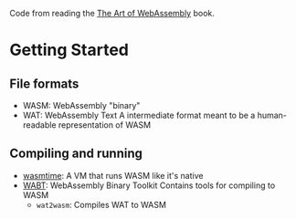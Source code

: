 Code from reading the [The Art of WebAssembly](https://nostarch.com/art-webassembly) book.

# Getting Started

## File formats

- WASM: WebAssembly "binary"
- WAT: WebAssembly Text
  A intermediate format meant to be a human-readable representation of WASM

## Compiling and running

- [wasmtime](https://wasmtime.dev): A VM that runs WASM like it's native
- [WABT](https://github.com/webassembly/wabt): WebAssembly Binary Toolkit
  Contains tools for compiling to WASM
  - `wat2wasm`: Compiles WAT to WASM
